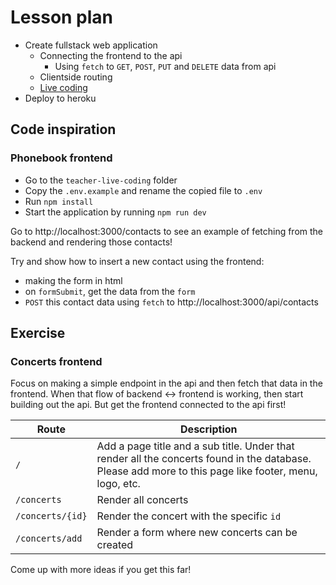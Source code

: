 # Lesson plan

- Create fullstack web application
  - Connecting the frontend to the api
    - Using `fetch` to `GET`, `POST`, `PUT` and `DELETE` data from api
  - Clientside routing
  - [Live coding](#concerts-frontend)
- Deploy to heroku

## Code inspiration

### Phonebook frontend

- Go to the `teacher-live-coding` folder
- Copy the `.env.example` and rename the copied file to `.env`
- Run `npm install`
- Start the application by running  `npm run dev`

Go to http://localhost:3000/contacts to see an example of fetching from the backend and rendering those contacts!

Try and show how to insert a new contact using the frontend:
- making the form in html
- on `formSubmit`, get the data from the `form`
- `POST` this contact data using `fetch` to http://localhost:3000/api/contacts

## Exercise

### Concerts frontend



Focus on making a simple endpoint in the api and then fetch that data in the frontend. When that flow of backend <-> frontend is working, then start building out the api. But get the frontend connected to the api first!

| Route | Description |
| -------- | ----------- |
| `/` | Add a page title and a sub title. Under that render all the concerts found in the database. Please add more to this page like footer, menu, logo, etc. |
| `/concerts`| Render all concerts |
| `/concerts/{id}` | Render the concert with the specific `id`|
| `/concerts/add`  | Render a form where new concerts can be created |

Come up with more ideas if you get this far!